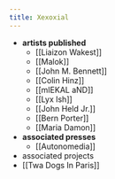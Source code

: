 ```yaml
---
title: Xexoxial
---
```


- **artists published**
	- [[Liaizon Wakest]]
	- [[Malok]]
	- [[John M. Bennett]]
	- [[Colin Hinz]]
	- [[mIEKAL aND]]
	- [[Lyx Ish]]
	- [[John Held Jr.]]
	- [[Bern Porter]]
	- [[Maria Damon]]
- **associated presses**
	- [[Autonomedia]]
- associated projects
- [[Twa Dogs In Paris]]